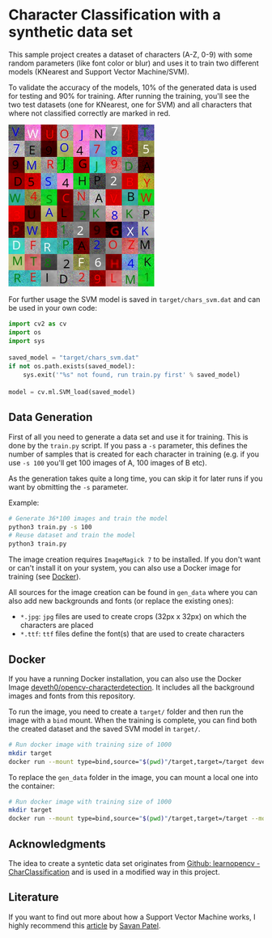 # Character Classification with a synthetic data set

This sample project creates a dataset of characters (A-Z, 0-9) with some random parameters (like font color or blur) and uses it to train two different models (KNearest and Support Vector Machine/SVM). 

To validate the accuracy of the models, 10% of the generated data is used for testing and 90% for training. After running the training, you'll see the two test datasets (one for KNearest, one for SVM) and all characters that where not classified correctly are marked in red.

![Output](https://github.com/deveth0/python-opencv/blob/master/characterClassification/site/SVM_output.png?raw=true "Output")

For further usage the SVM model is saved in `target/chars_svm.dat` and can be used in your own code:

````python
import cv2 as cv
import os
import sys

saved_model = "target/chars_svm.dat"
if not os.path.exists(saved_model):
    sys.exit('"%s" not found, run train.py first' % saved_model)

model = cv.ml.SVM_load(saved_model)
````

## Data Generation

First of all you need to generate a data set and use it for training. This is done by the `train.py` script. If you pass a `-s` parameter, this defines the number of samples that is created for each character in training (e.g. if you use `-s 100` you'll get 100 images of A, 100 images of B etc).

As the generation takes quite a long time, you can skip it for later runs if you want by obmitting the `-s` parameter.

Example:
````bash
# Generate 36*100 images and train the model
python3 train.py -s 100 
# Reuse dataset and train the model
python3 train.py 
````

The image creation requires `ImageMagick 7` to be installed. If you don't want or can't install it on your system, you can also use a Docker image for training (see [Docker](#Docker)).

All sources for the image creation can be found in `gen_data` where you can also add new backgrounds and fonts (or replace the existing ones):

* `*.jpg`: `jpg` files are used to create crops (32px x 32px) on which the characters are placed
* `*.ttf`: `ttf` files define the font(s) that are used to create characters



## Docker

If you have a running Docker installation, you can also use the Docker Image [deveth0/opencv-characterdetection](https://cloud.docker.com/u/deveth0/repository/docker/deveth0/opencv-characterclassification). It includes all the background images and fonts from this repository. 

To run the image, you need to create a `target/` folder and then run the image with a `bind` mount. When the training is complete, you can find both the created dataset and the saved SVM model in `target/`.

````bash
# Run docker image with training size of 1000
mkdir target
docker run --mount type=bind,source="$(pwd)"/target,target=/target deveth0/opencv-characterclassification "-s 1000"
````

To replace the `gen_data` folder in the image, you can mount a local one into the container:
````bash
# Run docker image with training size of 1000
mkdir target
docker run --mount type=bind,source="$(pwd)"/target,target=/target --mount type=bind,source="$(pwd)"/gen_data,target=/gen_data deveth0/opencv-characterclassification "-s 1000"
````


## Acknowledgments

The idea to create a syntetic data set originates from [Github: learnopencv - CharClassification](https://github.com/spmallick/learnopencv/tree/master/CharClassification) and is used in a modified way in this project.

## Literature

If you want to find out more about how a Support Vector Machine works, I highly recommend this [article](https://medium.com/machine-learning-101/chapter-2-svm-support-vector-machine-theory-f0812effc72) by [Savan Patel](https://github.com/savanpatel).
